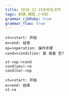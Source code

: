 ```yaml
---
title: 2016-12-15未命名文件 
tags: 新建,模板,小书匠
grammar_cjkRuby: true
grammar_flow: true
---
```


```flow
st=>start: 开始
e=>end: 结束
op=>operation: 操作步骤
cond=>condition: 是 或者 否?

st->op->cond
cond(yes)->e
cond(no)->op
```

```flow
st=>start: 开始
e=>end: 结束
st->e
```
